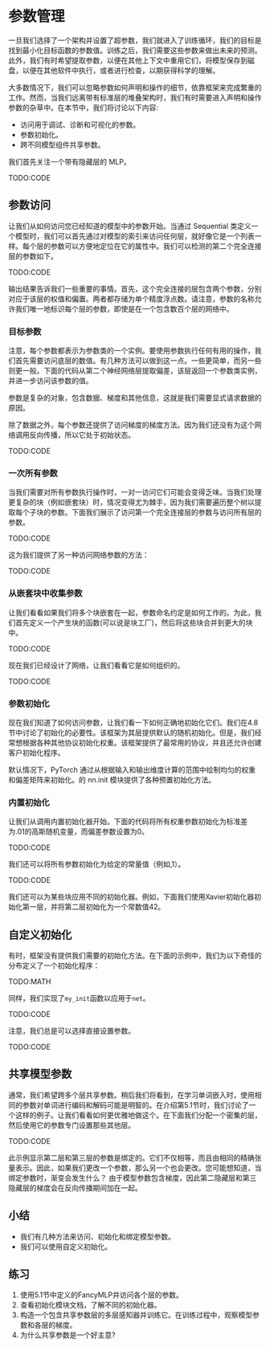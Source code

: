 

<!--
 * @version:
 * @Author:  StevenJokes https://github.com/StevenJokes
 * @Date: 2020-07-23 00:20:51
 * @LastEditors:  StevenJokes https://github.com/StevenJokes
 * @LastEditTime: 2020-07-23 00:47:31
 * @Description:translate by machine
 * @TODO::
 * @Reference:http://preview.d2l.ai/d2l-en/master/chapter_deep-learning-computation/parameters.html
 * https://zh.d2l.ai/chapter_deep-learning-computation/parameters.html
-->

# 参数管理

一旦我们选择了一个架构并设置了超参数，我们就进入了训练循环，我们的目标是找到最小化目标函数的参数值。训练之后，我们需要这些参数来做出未来的预测。此外，我们有时希望提取参数，以便在其他上下文中重用它们，将模型保存到磁盘，以便在其他软件中执行，或者进行检查，以期获得科学的理解。

大多数情况下，我们可以忽略参数如何声明和操作的细节，依靠框架来完成繁重的工作。然而，当我们远离带有标准层的堆叠架构时，我们有时需要进入声明和操作参数的杂草中。在本节中，我们将讨论以下内容:

* 访问用于调试、诊断和可视化的参数。
* 参数初始化。
* 跨不同模型组件共享参数。

我们首先关注一个带有隐藏层的 MLP。

TODO:CODE

## 参数访问

让我们从如何访问您已经知道的模型中的参数开始。当通过 Sequential 类定义一个模型时，我们可以首先通过对模型的索引来访问任何层，就好像它是一个列表一样。每个层的参数可以方便地定位在它的属性中。我们可以检测的第二个完全连接层的参数如下。

TODO:CODE

输出结果告诉我们一些重要的事情。首先，这个完全连接的层包含两个参数，分别对应于该层的权值和偏置。两者都存储为单个精度浮点数。请注意，参数的名称允许我们唯一地标识每个层的参数，即使是在一个包含数百个层的网络中。

### 目标参数

注意，每个参数都表示为参数类的一个实例。要使用参数执行任何有用的操作，我们首先需要访问底层的数值。有几种方法可以做到这一点。一些更简单，而另一些则更一般。下面的代码从第二个神经网络层提取偏差，该层返回一个参数类实例，并进一步访问该参数的值。

参数是复杂的对象，包含数据、梯度和其他信息，这就是我们需要显式请求数据的原因。

除了数据之外，每个参数还提供了访问梯度的梯度方法。因为我们还没有为这个网络调用反向传播，所以它处于初始状态。

TODO:CODE

### 一次所有参数

当我们需要对所有参数执行操作时，一对一访问它们可能会变得乏味。当我们处理更复杂的块（例如嵌套块）时，情况变得尤为棘手，因为我们需要遍历整个树以提取每个子块的参数。下面我们展示了访问第一个完全连接层的参数与访问所有层的参数。

TODO:CODE

这为我们提供了另一种访问网络参数的方法：

TODO:CODE

### 从嵌套块中收集参数

让我们看看如果我们将多个块嵌套在一起，参数命名约定是如何工作的。为此，我们首先定义一个产生块的函数(可以说是块工厂)，然后将这些块合并到更大的块中。

TODO:CODE

现在我们已经设计了网络，让我们看看它是如何组织的。

TODO:CODE

### 参数初始化

现在我们知道了如何访问参数，让我们看一下如何正确地初始化它们。我们在4.8节中讨论了初始化的必要性。该框架为其层提供默认的随机初始化。但是，我们经常想根据各种其他协议初始化权重。该框架提供了最常用的协议，并且还允许创建客户初始化程序。

默认情况下，PyTorch 通过从根据输入和输出维度计算的范围中绘制均匀的权重和偏差矩阵来初始化。的 nn.init 模块提供了各种预置初始化方法。

### 内置初始化

让我们从调用内置初始化器开始。下面的代码将所有权重参数初始化为标准差为.01的高斯随机变量，而偏差参数设置为0。

TODO:CODE

我们还可以将所有参数初始化为给定的常量值（例如,1）。

TODO:CODE

我们还可以为某些块应用不同的初始化器。例如，下面我们使用Xavier初始化器初始化第一层，并将第二层初始化为一个常数值42。

## 自定义初始化

有时，框架没有提供我们需要的初始化方法。在下面的示例中，我们为以下奇怪的分布定义了一个初始化程序：

TODO:MATH

同样，我们实现了`my_init`函数以应用于`net`。

TODO:CODE

注意，我们总是可以选择直接设置参数。

TODO:CODE

## 共享模型参数

通常，我们希望跨多个层共享参数。稍后我们将看到，在学习单词嵌入时，使用相同的参数对单词进行编码和解码可能是明智的。在介绍第5.1节时，我们讨论了一个这样的例子。让我们看看如何更优雅地做这个。在下面我们分配一个密集的层，然后使用它的参数专门设置那些其他层。

TODO:CODE

此示例显示第二层和第三层的参数是绑定的。它们不仅相等，而且由相同的精确张量表示。因此，如果我们更改一个参数，那么另一个也会更改。您可能想知道，当绑定参数时，渐变会发生什么？ 由于模型参数包含梯度，因此第二隐藏层和第三隐藏层的梯度会在反向传播期间加在一起。

## 小结

* 我们有几种方法来访问、初始化和绑定模型参数。
* 我们可以使用自定义初始化。

## 练习

1. 使用5.1节中定义的FancyMLP并访问各个层的参数。
1. 查看初始化模块文档，了解不同的初始化器。
1. 构造一个包含共享参数层的多层感知器并训练它。在训练过程中，观察模型参数和各层的梯度。
1. 为什么共享参数是一个好主意?

